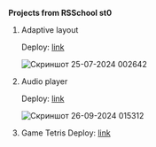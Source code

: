 **Projects from RSSchool st0**
1. Adaptive layout
   
   Deploy: [link](https://annaulazar.github.io/JSFEPRESCHOOL2024Q2/shelter/)
   
   ![Скриншот 25-07-2024 002642](https://github.com/user-attachments/assets/dba0690e-5670-4674-acd6-1803700da56c)

2. Audio player
   
   Deploy: [link](https://annaulazar.github.io/JSFEPRESCHOOL2024Q2/audio-player/)
   
   ![Скриншот 26-09-2024 015312](https://github.com/user-attachments/assets/cfdacd2f-3660-4b8c-ab9f-ee4b173cc5b2)

3. Game Tetris
    Deploy: [link](https://annaulazar.github.io/JSFEPRESCHOOL2024Q2/random-game/)

   
   
